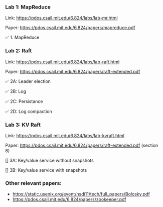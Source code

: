 ### Lab 1: MapReduce
Link: https://pdos.csail.mit.edu/6.824/labs/lab-mr.html

Paper: https://pdos.csail.mit.edu/6.824/papers/mapreduce.pdf

✅ 1. MapReduce

### Lab 2: Raft
Link: https://pdos.csail.mit.edu/6.824/labs/lab-raft.html

Paper: https://pdos.csail.mit.edu/6.824/papers/raft-extended.pdf

✅ 2A: Leader election

✅ 2B: Log

✅ 2C: Persistance

✅ 2D: Log compaction

### Lab 3: KV Raft
Link: https://pdos.csail.mit.edu/6.824/labs/lab-kvraft.html

Paper: https://pdos.csail.mit.edu/6.824/papers/raft-extended.pdf (section 8)

[] 3A: Key/value service without snapshots

[] 3B: Key/value service with snapshots

### Other relevant papers:
- https://static.usenix.org/event/nsdi11/tech/full_papers/Bolosky.pdf
- https://pdos.csail.mit.edu/6.824/papers/zookeeper.pdf